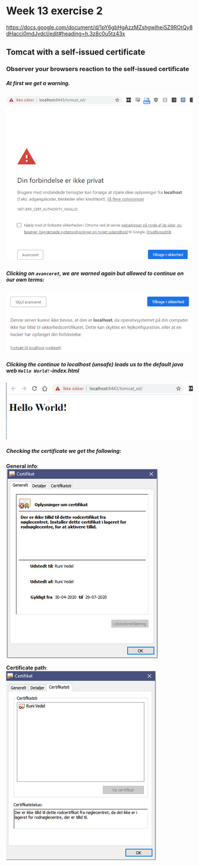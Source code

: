 # Week 13 exercise 2

https://docs.google.com/document/d/1pY6gbHgAzzMZshgwIhejSZ9ROtQy8dHacci0mdJvdcI/edit#heading=h.3z8c0u5tz43x

## Tomcat with a self-issued certificate

### Observer your browsers reaction to the self-issued certificate

##### At first we get a warning.  

![](images/First.PNG)  

##### Clicking on `avanceret`, we are warned again but allowed to continue on our own terms:  

![](images/Second.PNG)  

##### Clicking the *continue to localhost (unsafe)* leads us to the default java web `Hello World!`-index.html

![](images/Third.PNG)  

##### Checking the certificate we get the following:

**General info**:  
![](images/Fourth.PNG)  

**Certificate path**:  
![](images/Fifth.PNG) 